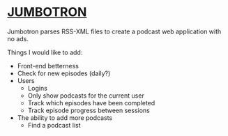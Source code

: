 # [JUMBOTRON](https://jumbotron-rss.herokuapp.com/)

Jumbotron parses RSS-XML files to create a podcast web application with no ads.

Things I would like to add:
+ Front-end betterness
+ Check for new episodes (daily?)
+ Users
  + Logins
  + Only show podcasts for the current user
  + Track which episodes have been completed
  + Track episode progress between sessions
+ The ability to add more podcasts
  + Find a podcast list
